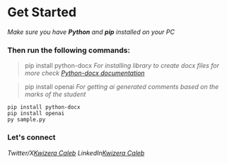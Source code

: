 # Get Started
_Make sure you have **Python** and **pip** installed on your PC_

### Then run the following commands:

> pip install python-docx
_For installing library to create docx files for more check [Python-docx documentation](https://pypi.org/project/python-docx-1/)_

> pip install openai
_For getting ai generated comments based on the marks of the student_

```
pip install python-docx
pip install openai
py sample.py
```

### Let's connect 
_Twitter/X[Kwizera Caleb](https://x.com/KwizeraCaleb)_
_LinkedIn[Kwizera Caleb](https://www.linkedin.com/in/kwizera-caleb-391716292/)_

